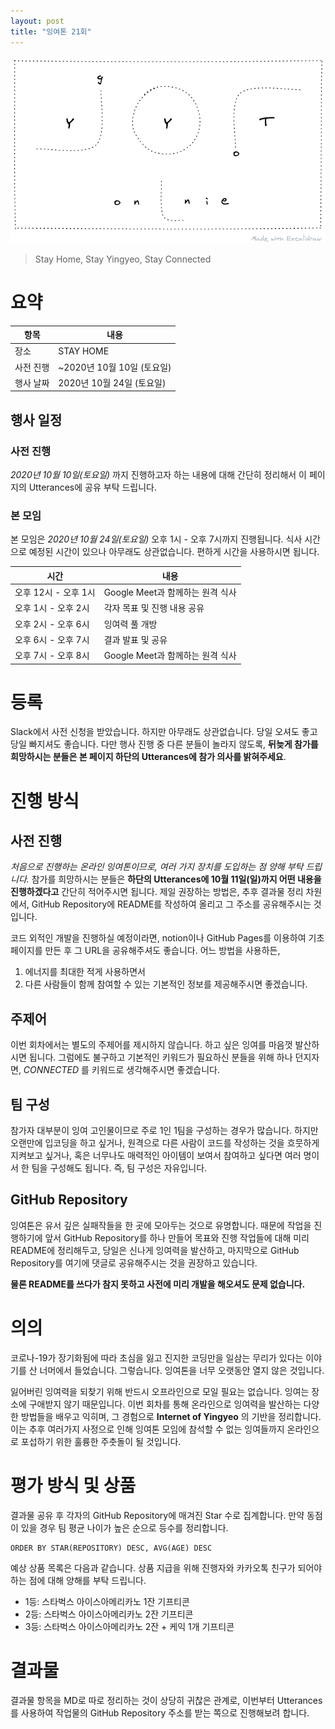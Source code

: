 ```yaml
---
layout: post
title: "잉여톤 21회"
---
```


![poster](/images/21/yyt-poster.png)

> Stay Home, Stay Yingyeo, Stay Connected

# 요약

| 항목      | 내용                       |
| --------- | -------------------------- |
| 장소      | STAY HOME                  |
| 사전 진행 | ~2020년 10월 10일 (토요일) |
| 행사 날짜 | 2020년 10월 24일 (토요일)  |

## 행사 일정

### 사전 진행

_2020년 10월 10일(토요일)_ 까지 진행하고자 하는 내용에 대해 간단히 정리해서 이 페이지의 Utterances에 공유 부탁 드립니다.

### 본 모임

본 모임은 _2020년 10월 24일(토요일)_ 오후 1시 - 오후 7시까지 진행됩니다. 식사 시간으로 예정된 시간이 있으나 아무래도 상관없습니다. 편하게 시간을 사용하시면 됩니다.

| 시간                 | 내용                             |
| -------------------- | -------------------------------- |
| 오후 12시 - 오후 1시 | Google Meet과 함께하는 원격 식사 |
| 오후 1시 - 오후 2시  | 각자 목표 및 진행 내용 공유      |
| 오후 2시 - 오후 6시  | 잉여력 풀 개방                   |
| 오후 6시 - 오후 7시  | 결과 발표 및 공유                |
| 오후 7시 - 오후 8시  | Google Meet과 함께하는 원격 식사 |

# 등록

Slack에서 사전 신청을 받았습니다. 하지만 아무래도 상관없습니다. 당일 오셔도 좋고 당일 빠지셔도 좋습니다. 다만 행사 진행 중 다른 분들이 놀라지 않도록, **뒤늦게 참가를 희망하시는 분들은 본 페이지 하단의 Utterances에 참가 의사를 밝혀주세요**.

# 진행 방식

## 사전 진행

_처음으로 진행하는 온라인 잉여톤이므로, 여러 가지 장치를 도입하는 점 양해 부탁 드립니다._ 참가를 희망하시는 분들은 **하단의 Utterances에 10월 11일(일)까지 어떤 내용을 진행하겠다고** 간단히 적어주시면 됩니다. 제일 권장하는 방법은, 추후 결과물 정리 차원에서, GitHub Repository에 README를 작성하여 올리고 그 주소를 공유해주시는 것입니다.

코드 외적인 개발을 진행하실 예정이라면, notion이나 GitHub Pages를 이용하여 기초 페이지를 만든 후 그 URL을 공유해주셔도 좋습니다. 어느 방법을 사용하든,

1. 에너지를 최대한 적게 사용하면서
2. 다른 사람들이 함께 참여할 수 있는 기본적인 정보를 제공해주시면 좋겠습니다.

## 주제어

이번 회차에서는 별도의 주제어를 제시하지 않습니다. 하고 싶은 잉여를 마음껏 발산하시면 됩니다. 그럼에도 불구하고 기본적인 키워드가 필요하신 분들을 위해 하나 던지자면, _CONNECTED_ 를 키워드로 생각해주시면 좋겠습니다.

## 팀 구성

참가자 대부분이 잉여 고인물이므로 주로 1인 1팀을 구성하는 경우가 많습니다. 하지만 오랜만에 입코딩을 하고 싶거나, 원격으로 다른 사람이 코드를 작성하는 것을 흐뭇하게 지켜보고 싶거나, 혹은 너무나도 매력적인 아이템이 보여서 참여하고 싶다면 여러 명이서 한 팀을 구성해도 됩니다. 즉, 팀 구성은 자유입니다.

## GitHub Repository

잉여톤은 유서 깊은 실패작들을 한 곳에 모아두는 것으로 유명합니다. 때문에 작업을 진행하기에 앞서 GitHub Repository를 하나 만들어 목표와 진행 작업들에 대해 미리 README에 정리해두고, 당일은 신나게 잉여력을 발산하고, 마지막으로 GitHub Repository를 여기에 댓글로 공유해주시는 것을 권장하고 있습니다.

**물론 README를 쓰다가 참지 못하고 사전에 미리 개발을 해오셔도 문제 없습니다.**

# 의의

코로나-19가 장기화됨에 따라 초심을 잃고 진지한 코딩만을 일삼는 무리가 있다는 이야기를 산 너머에서 들었습니다. 그렇습니다. 잉여톤을 너무 오랫동안 열지 않은 것입니다.

잃어버린 잉여력을 되찾기 위해 반드시 오프라인으로 모일 필요는 없습니다. 잉여는 장소에 구애받지 않기 때문입니다. 이번 회차를 통해 온라인으로 잉여력을 발산하는 다양한 방법들을 배우고 익히며, 그 경험으로 **Internet of Yingyeo** 의 기반을 정리합니다. 이는 추후 여러가지 사정으로 인해 잉여톤 모임에 참석할 수 없는 잉여들까지 온라인으로 포섭하기 위한 훌륭한 주춧돌이 될 것입니다.

# 평가 방식 및 상품

결과물 공유 후 각자의 GitHub Repository에 매겨진 Star 수로 집계합니다. 만약 동점이 있을 경우 팀 평균 나이가 높은 순으로 등수를 정리합니다.

```
ORDER BY STAR(REPOSITORY) DESC, AVG(AGE) DESC
```

예상 상품 목록은 다음과 같습니다. 상품 지급을 위해 진행자와 카카오톡 친구가 되어야 하는 점에 대해 양해를 부탁 드립니다.

- 1등: 스타벅스 아이스아메리카노 1잔 기프티콘
- 2등: 스타벅스 아이스아메리카노 2잔 기프티콘
- 3등: 스타벅스 아이스아메리카노 2잔 + 케익 1개 기프티콘

# 결과물

결과물 항목을 MD로 따로 정리하는 것이 상당히 귀찮은 관계로, 이번부터 Utterances를 사용하여 작업물의 GitHub Repository 주소를 받는 쪽으로 진행해보려 합니다.
